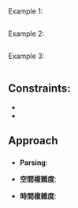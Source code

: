 # 

 

Example 1:
```

```

Example 2:
```

```

Example 3:
```

```

Constraints:
- 
- 
- 

## Approach
### 
- **Parsing**: 

- **空間複雜度**: 
- **時間複雜度**: 